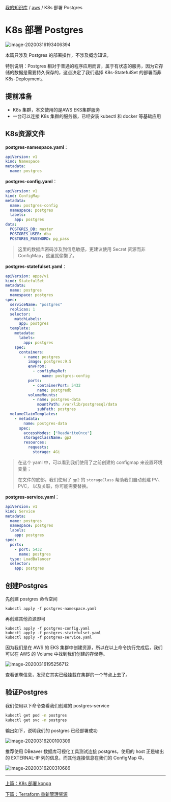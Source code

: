 [我的知识库](../README.md) / [aws](zz_gneratered_mdi.md) / K8s 部署 Postgres

# K8s 部署 Postgres

![image-20200316193406394](https://fs.poneding.com/images/image-20200316193406394.png)

本篇只涉及 Postgres 的部署操作，不涉及概念知识。

特别说明：Postgres 相对于普通的程序应用而言，属于有状态的服务，因为它存储的数据是需要持久保存的，这点决定了我们选择 K8s-StatefulSet 的部署而非 K8s-Deployment。

## 提前准备

- K8s 集群，本文使用的是AWS EKS集群服务
- 一台可以连接 K8s 集群的服务器，已经安装 kubectl 和 docker 等基础应用

## K8s资源文件

**postgres-namespace.yaml**：

```yaml
apiVersion: v1
kind: Namespace
metadata:
  name: postgres
```

**postgres-config.yaml**：

```yaml
apiVersion: v1
kind: ConfigMap
metadata:
  name: postgres-config
  namespace: postgres
  labels:
    app: postgres
data:
  POSTGRES_DB: master
  POSTGRES_USER: dba
  POSTGRES_PASSWORD: pg_pass
```

> 这里的数据库密码涉及到信息敏感，更建议使用 Secret 资源而非 ConfigMap，这里就偷懒了。

**postgres-statefulset.yaml**：

```yaml
apiVersion: apps/v1
kind: StatefulSet
metadata:
  name: postgres
  namespace: postgres
spec:
  serviceName: "postgres"
  replicas: 1
  selector:
    matchLabels:
      app: postgres
  template:
    metadata:
      labels:
        app: postgres
    spec:
      containers:
        - name: postgres
          image: postgres:9.5
          envFrom:
            - configMapRef:
                name: postgres-config
          ports:
            - containerPort: 5432
              name: postgredb
          volumeMounts:
            - name: postgres-data
              mountPath: /var/lib/postgresql/data
              subPath: postgres
  volumeClaimTemplates:
    - metadata:
        name: postgres-data
      spec:
        accessModes: ["ReadWriteOnce"]
        storageClassName: gp2
        resources:
          requests:
            storage: 4Gi
```

>在这个 yaml 中，可以看到我们使用了之前创建的 configmap 来设置环境变量；
>
>在文件的底部，我们使用了 `gp2` 的 `storageClass` 帮助我们自动创建 PV、PVC， 以及关联，你可能需要替换。
>

**postgres-service.yaml**：

```yaml
apiVersion: v1
kind: Service
metadata:
  name: postgres
  namespace: postgres
  labels:
    app: postgres
spec:
  ports:
    - port: 5432
      name: postgres
  type: LoadBalancer
  selector:
    app: postgres
```

## 创建Postgres

先创建 postgres 命令空间

```shell
kubectl apply -f postgres-namespace.yaml
```

再创建其他资源即可

```shell
kubectl apply -f postgres-config.yaml
kubectl apply -f postgres-statefulset.yaml
kubectl apply -f postgres-service.yaml
```

因为我们是在 AWS 的 EKS 集群中创建资源，所以在以上命令执行完成后，我们可以在 AWS 的 Volume 中找到我们创建的存储卷。

![image-20200316195256712](https://fs.poneding.com/images/image-20200316195256712.png)

查看该卷信息，发现它其实已经挂载在集群的一个节点上去了。

## 验证Postgres

我们使用以下命令查看我们创建的 postgres-service

```bash
kubectl get pod -n postgres
kubectl get svc -n postgres
```

输出如下，说明我们的 postgres 已经部署成功

![image-20200316200100309](https://fs.poneding.com/images/image-20200316200100309.png)

推荐使用 DBeaver 数据库可视化工具测试连接 postgres，使用的 host 正是输出的 EXTERNAL-IP 列的信息，而其他连接信息在我们的 ConfigMap 中。

![image-20200316200310686](https://fs.poneding.com/images/image-20200316200310686.png)

---
[上篇：K8s 部署 konga](k8s-deploy-konga.md)

[下篇：Terraform 重新管理资源](terraform-remanage-resource.md)
